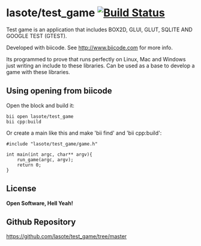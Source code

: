 
lasote/test_game [![Build Status](https://travis-ci.org/lasote/test_game.svg?branch=master)](https://travis-ci.org/lasote/test_game)
=========

Test game is an application that includes BOX2D, GLUI, GLUT, SQLITE AND GOOGLE TEST (GTEST).

Developed with biicode. See http://www.biicode.com for more info.

Its programmed to prove that runs perfectly on Linux, Mac and Windows just writing an include to these libraries.
Can be used as a base to develop a game with these libraries.

Using opening from biicode
--------------

Open the block and build it:

	bii open lasote/test_game
	bii cpp:build
	

Or create a main like this and make 'bii find' and 'bii cpp:build':


    #include "lasote/test_game/game.h"
    
    int main(int argc, char** argv){
        run_game(argc, argv);
        return 0;
    }

License
----
**Open Software, Hell Yeah!**


Github Repository
----

https://github.com/lasote/test_game/tree/master



